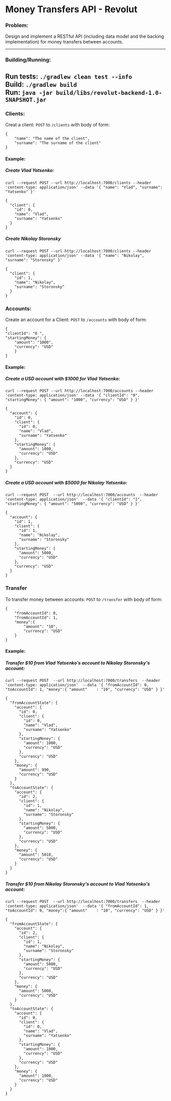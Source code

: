 # Money Transfers API - Revolut

### Problem:
Design and implement a RESTful API (including data model and the backing implementation)
for money transfers between accounts.

---

### Building/Running:
Run tests: `./gradlew clean test --info`  
Build: `./gradlew build`  
Run: `java -jar build/libs/revolut-backend-1.0-SNAPSHOT.jar`
---

### Clients:
Creat a client: `POST` to `/clients` with body of form:
```
{
    "name": "The name of the client",
    "surname": "The surname of the client"
}
```


#### Example:

##### Create Vlad Yatsenko:

`curl --request POST
   --url http://localhost:7000/clients
   --header 'content-type: application/json'
   --data '{
 	"name": "Vlad",
 	"surname": "Yatsenko"
 }'`

```
{
  "client": {
    "id": 0,
    "name": "Vlad",
    "surname": "Yatsenko"
  }
}
```

##### Create Nikolay Storonsky
`curl --request POST
   --url http://localhost:7000/clients
   --header 'content-type: application/json'
   --data '{
 	"name": "Nikolay",
 	"surname": "Storonsky"
 }'`
 
 ```
 {
   "client": {
     "id": 1,
     "name": "Nikolay",
     "surname": "Storonsky"
   }
 }
 ```




### Accounts:
Create an account for a Client: `POST` to `/accounts` with body of form:
```
{
"clientId": "0 ",
"startingMoney": {
    "amount": "1000",
    "currency": "USD"
    }
}
```

#### Example:
##### Create a USD account with $1000 for Vlad Yatsenko:

`curl --request POST
   --url http://localhost:7000/accounts
   --header 'content-type: application/json'
   --data '{
 	"clientId": "0",
 	"startingMoney": {
 		"amount": "1000",
 		"currency": "USD"
 	}
 }'`

```
{
  "account": {
    "id": 0,
    "client": {
      "id": 0,
      "name": "Vlad",
      "surname": "Yatsenko"
    },
    "startingMoney": {
      "amount": 1000,
      "currency": "USD"
    },
    "currency": "USD"
  }
}
```
 
#####  Create a USD account with $5000 for Nikolay Yatsenko:
 
 `curl --request POST 
    --url http://localhost:7000/accounts 
    --header 'content-type: application/json' 
    --data '{
  	"clientId": "1",
  	"startingMoney": {
  		"amount": "5000",
  		"currency": "USD"
  	}
  }'`

  ```
  {
    "account": {
      "id": 1,
      "client": {
        "id": 1,
        "name": "Nikolay",
        "surname": "Storonsky"
      },
      "startingMoney": {
        "amount": 5000,
        "currency": "USD"
      },
      "currency": "USD"
    }
  }
  ```
  
### Transfer
To transfer money between accounts: `POST` to `/transfer` with body of form:
```
{
    "fromAccountId": 0,
    "fromAccountId": 1,
    "money":{
        "amount": "10",
        "currency": "USD"
    }
}
```
#### Example:
##### Transfer $10 from Vlad Yatsenko's account to Nikolay Storonsky's account:

`curl --request POST 
   --url http://localhost:7000/transfers 
   --header 'content-type: application/json' 
   --data '{
 	"fromAccountId": 0,
 	"toAccountId": 1,
 	"money":{
 		"amount"	: "10",
 		"currency": "USD"
 	}
 }'`

 ```
 {
   "fromAccountState": {
     "account": {
       "id": 0,
       "client": {
         "id": 0,
         "name": "Vlad",
         "surname": "Yatsenko"
       },
       "startingMoney": {
         "amount": 1000,
         "currency": "USD"
       },
       "currency": "USD"
     },
     "money": {
       "amount": 990,
       "currency": "USD"
     }
   },
   "toAccountState": {
     "account": {
       "id": 2,
       "client": {
         "id": 1,
         "name": "Nikolay",
         "surname": "Storonsky"
       },
       "startingMoney": {
         "amount": 5000,
         "currency": "USD"
       },
       "currency": "USD"
     },
     "money": {
       "amount": 5010,
       "currency": "USD"
     }
   }
 }
 ```
 
##### Transfer $10 from Nikolay Storonsky's account to Vlad Yatsenko's account:
 
 `curl --request POST 
    --url http://localhost:7000/transfers 
    --header 'content-type: application/json' 
    --data '{
  	"fromAccountId": 1,
  	"toAccountId": 0,
  	"money":{
  		"amount"	: "10",
  		"currency": "USD"
  	}
  }'`

  ```
  {
    "fromAccountState": {
      "account": {
        "id": 2,
        "client": {
          "id": 1,
          "name": "Nikolay",
          "surname": "Storonsky"
        },
        "startingMoney": {
          "amount": 5000,
          "currency": "USD"
        },
        "currency": "USD"
      },
      "money": {
        "amount": 5000,
        "currency": "USD"
      }
    },
    "toAccountState": {
      "account": {
        "id": 0,
        "client": {
          "id": 0,
          "name": "Vlad",
          "surname": "Yatsenko"
        },
        "startingMoney": {
          "amount": 1000,
          "currency": "USD"
        },
        "currency": "USD"
      },
      "money": {
        "amount": 1000,
        "currency": "USD"
      }
    }
  }
  ```